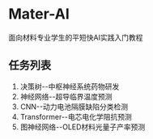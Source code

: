 # Mater-AI

面向材料专业学生的平短快AI实践入门教程

## 任务列表

1. 决策树--中枢神经系统药物研发
2. 神经网络--超导临界温度预测
3. CNN--动力电池隔膜缺陷分类检测
4. Transformer--电芯电化学阻抗预测
5. 图神经网络--OLED材料光量子产率预测
